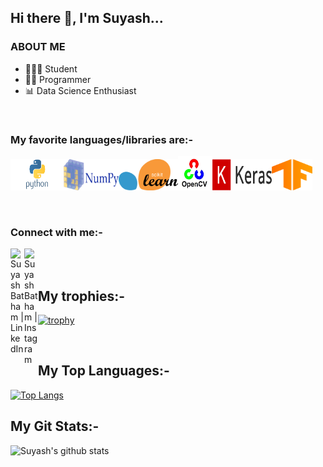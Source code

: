 ## Hi there 👋, I'm Suyash...



### ABOUT ME
- 👨🏻‍🎓 Student
- 👨‍💻 Programmer
- 📊 Data Science Enthusiast

<br />

### My favorite languages/libraries are:-

<img src="https://github.com/Suyash-Batham/Suyash-Batham/blob/main/logos/python.png" width="85" height="50" /><img src="https://github.com/Suyash-Batham/Suyash-Batham/blob/main/logos/Numpy.png" width="88" height="50" /><img src="https://github.com/Suyash-Batham/Suyash-Batham/blob/main/logos/sklearn.png" width="95" height="50" /><img src="https://github.com/Suyash-Batham/Suyash-Batham/blob/main/logos/opencv.png" width="55" height="55" /><img src="https://github.com/Suyash-Batham/Suyash-Batham/blob/main/logos/keras.png" width="95" height="50" /><img src="https://github.com/Suyash-Batham/Suyash-Batham/blob/main/logos/tensorflow.png" width="65" height="50" />

<br />

### Connect with me:-

<a href="https://www.linkedin.com/in/suyash-batham-77371a16b/" rel="nofollow" class="rich-diff-level-one" target="_blank"><img align="left" alt="Suyash Batham | LinkedIn" width="22px" src="https://cdn.jsdelivr.net/npm/simple-icons@v3/icons/linkedin.svg" style="max-width:100%;"></a>

<a href="https://www.instagram.com/suyash_batham/" rel="nofollow" class="rich-diff-level-one" target="_blank"><img align="left" alt="Suyash Batham | Instagram" width="22px" src="https://cdn.jsdelivr.net/npm/simple-icons@v3/icons/instagram.svg" style="max-width:100%;"></a>

<br />
<br />

## My trophies:-

[![trophy](https://github-profile-trophy.vercel.app/?username=Suyash-Batham&theme=dracula)](https://github.com/Suyash-Batham/github-profile-trophy)

<br />

## My Top Languages:-

[![Top Langs](https://github-readme-stats.vercel.app/api/top-langs/?username=Suyash-Batham&show_icons=true&theme=chartreuse-dark&title_color=8E2DE2&text_color=fff)](https://github.com/Suyash-Batham/github-readme-stats)
<br />

## My Git Stats:-

![Suyash's github stats](https://github-readme-stats.vercel.app/api?username=Suyash-Batham&show_icons=true&theme=chartreuse-dark&title_color=8E2DE2&text_color=fff)

<br />

